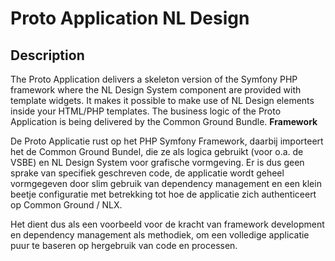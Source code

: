 # Proto Application NL Design

Description
----

The Proto Application delivers a skeleton version of the Symfony PHP framework where the NL Design System component are provided with template widgets. It makes it possible to make use of NL Design elements inside your HTML/PHP templates. The business logic of the Proto Application is being delivered by the Common Ground Bundle.
**Framework**

De Proto Applicatie rust op het PHP Symfony Framework, daarbij importeert het de Common Ground Bundel, die ze als logica gebruikt (voor o.a. de VSBE) en NL Design System voor grafische vormgeving. Er is dus geen sprake van specifiek geschreven code, de applicatie wordt geheel vormgegeven door slim gebruik van dependency management en een klein beetje configuratie met betrekking tot hoe de applicatie zich authenticeert op Common Ground / NLX. 

Het dient dus als een voorbeeld voor de kracht van framework development en dependency management als methodiek, om een volledige applicatie puur te baseren op hergebruik van code en processen. 



